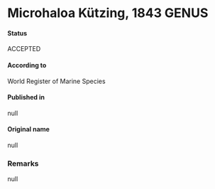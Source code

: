 Microhaloa Kützing, 1843 GENUS
=======

#### Status
ACCEPTED

#### According to
World Register of Marine Species

#### Published in
null

#### Original name
null

### Remarks
null